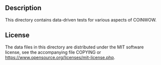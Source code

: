 Description
------------

This directory contains data-driven tests for various aspects of COINWOW.

License
--------

The data files in this directory are distributed under the MIT software
license, see the accompanying file COPYING or
https://www.opensource.org/licenses/mit-license.php.

